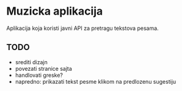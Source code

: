 # Muzicka aplikacija

Aplikacija koja koristi javni API za pretragu tekstova pesama.

## TODO

- srediti dizajn
- povezati stranice sajta
- handlovati greske?
- napredno: prikazati tekst pesme klikom na predlozenu sugestiju
